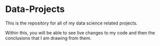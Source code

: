 # Data-Projects

This is the repository for all of my data science related projects.

Within this, you will be able to see live changes to my code and then the conclusions that I am drawing from them.
